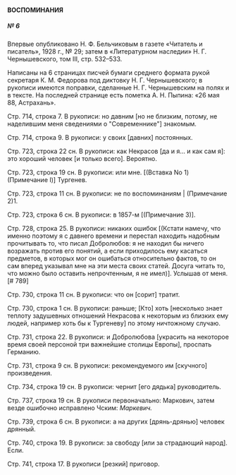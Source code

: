#### ВОСПОМИНАНИЯ

##### № 6

Впервые опубликовано Н. Ф. Бельчиковым в газете «Читатель и писатель», 1928 г., № 29; затем в «Литературном наследии» Н. Г. Чернышевского, том III, стр. 532–533.

Написаны на 6 страницах писчей бумаги среднего формата рукой секретаря К. М. Федорова под диктовку Н. Г. Чернышевского; в рукописи имеются поправки, сделанные Н. Г. Чернышевским на полях и в тексте. На последней странице есть пометка А. Н. Пыпина: «26 мая 88, Астрахань». 

Стр. 714, строка 7. В рукописи: но давним [но не близким, потому, не наделившим меня сведениями о "Современнике"] знакомым.

Стр. 714, строка 9. В рукописи: у своих [давних] постоянных.

Стр. 723, строка 22 сн. В рукописи: как Некрасов [да и я... и как сам я]: это хороший человек [и только всего]. Вероятно.

Стр. 723, строка 19 сн. В рукописи: или мне. [(Вставка No 1) (Примечание I)] Тургенев.

Стр. 723, строка 11 сн. В рукописи: не по воспоминаниям | (Примечание 2)1.

Стр. 723, строка 6 сн. В рукописи: в 1857-м [(Примечание 3)].

Стр. 728, строка 25. В рукописи: никаких ошибок [(Кстати намечу, что именно поэтому я с давнего времени и перестал находить надобным прочитывать то, что писал Добролюбов: я не находил бы ничего возражать против его понятий, а если приходилось ему касаться предметов, в которых мог он ошибаться относительно фактов, то он сам вперед указывал мне на эти места своих статей. Досуга читать то, что можно было оставить непрочтенным, я не имел)]. Услышав от меня. [# 789]

 Стр. 730, строка 11 сн. В рукописи: что он [сорит] тратит.

Стр. 730, строка 1 сн. В рукописи: раньше; [Кто] хоть [несколько знает теплоту задушевных отношений Некрасова к некоторым из близких ему людей, например хоть бы к Тургеневу] по этому ничтожному случаю.

Стр. 731, строка 22. В рукописи: и Добролюбова [украсить на некоторое время своей персоной три важнейшие столицы Европы], проспать Германию.

Стр. 731, строка 9 сн. В рукописи: рекомендуемого им [скучного] произведения.

Стр. 734, строка 19 сн. В рукописи: чернит [его дядька] руководитель.

  Стр. 737, строка 19 сн. В рукописи первоначально: Маркович, затем везде ошибочно исправлено Чским: *Маркевич.*

  Стр. 739, строка 6 сн. В рукописи: а на других [дрянь-дрянью] человек дрянный.

  Стр. 740, строка 19. В рукописи: за свободу [или за страдающий народ]. Если.

  Стр. 741, строка 17. В рукописи [резкий] приговор.



